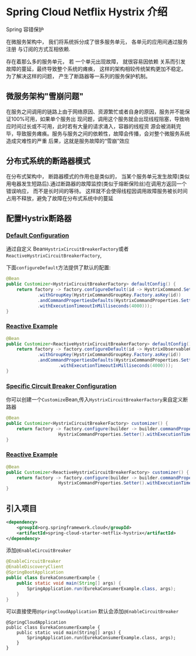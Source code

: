 # Spring Cloud Netflix Hystrix 介绍

Spring 容错保护

在微服务架构中， 我们将系统拆分成了很多服务单元， 各单元的应用间通过服务注册 与订阅的方式互相依赖.

存在着那么多的服务单元， 若 一个单元出现故障， 就很容易因依赖 关系而引发故障的蔓延，最终导致整个系统的瘫痪， 这样的架构相较传统架构更加不稳定。 为了解决这样的问题， 产生了断路器等一系列的服务保护机制。

## 微服务架构"雪崩问题"

在服务之间调用的链路上由于网络原因、资源繁忙或者自身的原因，服务并不能保证100%可用，如果单个服务出 现问题，调用这个服务就会出现线程阻塞，导致响应时间过长或不可用，此时若有大量的请求涌入，容器的线程资 源会被消耗完毕，导致服务瘫痪。服务与服务之间的依赖性，故障会传播，会对整个微服务系统造成灾难性的严重 后果，这就是服务故障的“雪崩”效应

## 分布式系统的断路器模式

在分布式架构中， 断路器模式的作用也是类似的， 当某个服务单元发生故障(类似用电器发生短路后).通过断路器的故障监控(类似于熔断保险丝)在调用方返回一个错误响应， 而不是长时间的等待。 这样就不会使得线程因调用故障服务被长时间占用不释放，避免了故障在分布式系统中的蔓延

## 配置Hystrix断路器

### [Default Configuration](https://cloud.spring.io/spring-cloud-static/Hoxton.RELEASE/reference/htmlsingle/#default-configuration)

通过自定义 Bean`HystrixCircuitBreakerFactory`或者`ReactiveHystrixCircuitBreakerFactory`,

下面`configureDefault`方法提供了默认的配置:

```java
@Bean
public Customizer<HystrixCircuitBreakerFactory> defaultConfig() {
    return factory -> factory.configureDefault(id -> HystrixCommand.Setter
            .withGroupKey(HystrixCommandGroupKey.Factory.asKey(id))
            .andCommandPropertiesDefaults(HystrixCommandProperties.Setter()
            .withExecutionTimeoutInMilliseconds(4000)));
}
```

### [Reactive Example](https://cloud.spring.io/spring-cloud-static/Hoxton.RELEASE/reference/htmlsingle/#reactive-example)

```java
@Bean
public Customizer<ReactiveHystrixCircuitBreakerFactory> defaultConfig() {
    return factory -> factory.configureDefault(id -> HystrixObservableCommand.Setter
            .withGroupKey(HystrixCommandGroupKey.Factory.asKey(id))
            .andCommandPropertiesDefaults(HystrixCommandProperties.Setter()
                    .withExecutionTimeoutInMilliseconds(4000)));
}
```

### [Specific Circuit Breaker Configuration](https://cloud.spring.io/spring-cloud-static/Hoxton.RELEASE/reference/htmlsingle/#specific-circuit-breaker-configuration)

你可以创建一个`Customize`Bean,传入`HystrixCircuitBreakerFactory`来自定义断路器

```java
@Bean
public Customizer<HystrixCircuitBreakerFactory> customizer() {
    return factory -> factory.configure(builder -> builder.commandProperties(
                    HystrixCommandProperties.Setter().withExecutionTimeoutInMilliseconds(2000)), "foo", "bar");
}
```

### [Reactive Example](https://cloud.spring.io/spring-cloud-static/Hoxton.RELEASE/reference/htmlsingle/#reactive-example-2)

```java
@Bean
public Customizer<ReactiveHystrixCircuitBreakerFactory> customizer() {
    return factory -> factory.configure(builder -> builder.commandProperties(
                    HystrixCommandProperties.Setter().withExecutionTimeoutInMilliseconds(2000)), "foo", "bar");
}
```

## 引入项目

```xml
<dependency>
    <groupId>org.springframework.cloud</groupId>
    <artifactId>spring-cloud-starter-netflix-hystrix</artifactId>
</dependency>
```

添加`@EnableCircuitBreaker`

```java
@EnableCircuitBreaker 
@EnableDiscoveryClient 
@SpringBootApplication
public class EurekaConsumerExample {
    public static void main(String[] args) {
        SpringApplication.run(EurekaConsumerExample.class, args);
    }
}
```



可以直接使用`@SpringCloudApplication` 默认会添加`@EnableCircuitBreaker`

```
@SpringCloudApplication
public class EurekaConsumerExample {
    public static void main(String[] args) {
        SpringApplication.run(EurekaConsumerExample.class, args);
    }
}

```

